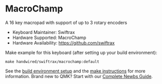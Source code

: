# MacroChamp

A 16 key macropad with support of up to 3 rotary encoders

* Keyboard Maintainer: Swiftrax
* Hardware Supported: MacroChamp
* Hardware Availability: https://github.com/swiftrax

Make example for this keyboard (after setting up your build environment):

    make handwired/swiftrax/macrochamp:default

See the [build environment setup](https://docs.qmk.fm/#/getting_started_build_tools) and the [make instructions](https://docs.qmk.fm/#/getting_started_make_guide) for more information. Brand new to QMK? Start with our [Complete Newbs Guide](https://docs.qmk.fm/#/newbs).
